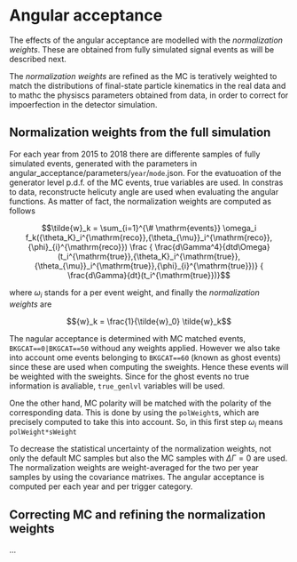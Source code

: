 # Angular acceptance

The effects of the angular acceptance are modelled with the _normalization weights_. 
These are obtained from fully simulated signal events as will be described next.

The _normalization weights_ are refined as the MC is teratively weighted to match
the distributions of final-state particle kinematics in the real data and to mathc 
the physiscs parameters obtained from data, in order to correct for impoerfection 
in the detector simulation.

## Normalization weights from the full simulation

For each year from 2015 to 2018 there are differente samples of fully simulated events,
generated with the parameters in angular_acceptance/parameters/`year`/`mode`.json. For
the evatuoation of the generator level p.d.f. of the MC events, true variables are used. 
In constras to data, reconstructe helicuty angle are used when evaluating the angular
functions. As matter of fact, the normalization weights are computed as follows

```math
\tilde{w}_k = 
\sum_{i=1}^{\# \mathrm{events}} \omega_i
f_k({\theta_K}_i^{\mathrm{reco}},{\theta_{\mu}}_i^{\mathrm{reco}},{\phi}_{i}^{\mathrm{reco}}) 
\frac
{ \frac{d\Gamma^4}{dtd\Omega}  (t_i^{\mathrm{true}},{\theta_K}_i^{\mathrm{true}},{\theta_{\mu}}_i^{\mathrm{true}},{\phi}_{i}^{\mathrm{true}})}
{ \frac{d\Gamma}{dt}(t_i^{\mathrm{true}})}
```

where $`\omega_i`$ stands for a per event weight, and finally the _normalization weights_ are

```math
{w}_k = \frac{1}{\tilde{w}_0} \tilde{w}_k
```

The nagular acceptance is determined with MC matched events, `BKGCAT==0|BKGCAT==50`
withoud any weights applied. However we also take into account ome events belonging to `BKGCAT==60` (known as ghost events)
since these are used when computing the sweights. Hence these events will be weighted
with the sweights. Since for the ghost events no true information is avaliable, `true_genlvl`
variables will be used.

One the other hand, MC polarity will be matched with the polarity of the corresponding
data. This is done by using the `polWeight`s, which are precisely computed to take
this into account. So, in this first step $`\omega_i`$ means `polWeight*sWeight`

To decrease the statistical uncertainty of the normalization weights, not only the
default MC samples but also the MC samples with $`\Delta\Gamma=0`$ are used. The normalization
weights are weight-averaged for the two per year samples by using the covariance matrixes.
The angular acceptance is computed per each year and per trigger category.


## Correcting MC and refining the normalization weights

...
